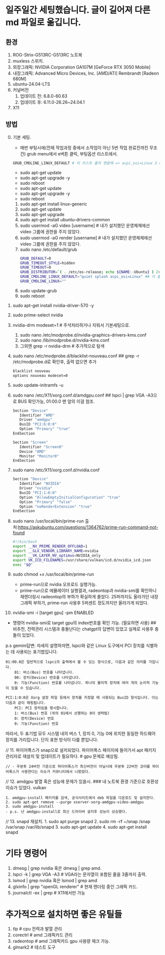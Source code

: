 # 일주일간 세팅했습니다. 글이 길어져 다른 md 파일로 옮깁니다.

## 환경

1. ROG-Strix-G513RC-G513RC 노트북
2. muxless 스위치.
3. 외장그래픽: NVIDIA Corporation GA107M [GeForce RTX 3050 Mobile]
4. 내장그래픽: Advanced Micro Devices, Inc. [AMD/ATI] Rembrandt [Radeon 680M]
5. ubuntu-24.04-LTS
6. 커널버전
   1. 업데이트 전: 6.8.0-60.63
   2. 업데이트 후: 6.11.0-26.26~24.04.1
7. X11

## 방법

0. 기본 세팅.

   - 매번 부팅시에(전체 작업과정 중에서 소작업이 아닌 5번 작업 완료전까진 무조건) grub menu에서 e버튼 클릭, 부팅옵션 리스트에서.

   ```bash
   GRUB_CMDLINE_LINUX_DEFAULT # 이 리스트 줄의 맨끝에 => acpi_osi=Linux 3 nouveau.modeset=0
   ```

   - sudo apt-get update
   - sudo apt-get upgrade -y
   - sudo reboot
   - sudo apt-get update
   - sudo apt-get upgrade -y
   - sudo reboot

   1. sudo apt-get install linux-generic
   2. sudo apt-get update
   3. sudo apt-get upgrade
   4. sudo apt-get install ubuntu-drivers-common
   5. sudo usermod -aG video [username] # 내가 설치했던 운영체제에선 video 그룹에 권한을 주지 않았다.
   6. sudo usermod -aG render [username] # 내가 설치했던 운영체제에선 video 그룹에 권한을 주지 않았다.
   7. sudo nano /etc/default/grub
      ```bash
      GRUB_DEFAULT=0
      GRUB_TIMEOUT_STYLE=hidden
      GRUB_TIMEOUT=0
      GRUB_DISTRIBUTOR=`( . /etc/os-release; echo ${NAME:-Ubuntu} ) 2>/dev/null || ec>
      GRUB_CMDLINE_LINUX_DEFAULT="quiet splash acpi_osi=Linux" ## 이 줄에 `acpi_osi=Linux`만 추가.
      GRUB_CMDLINE_LINUX=""
      ```
   8. sudo update-grub
   9. sudo reboot

1. sudo apt-get install nvidia-driver-570 -y

2. sudo prime-select nvidia

3. nvidia-drm modeset=1 # 주석처리하거나 지워서 기본세팅으로.

   1. sudo nano /etc/modprobe.d/nvidia-graphics-drivers-kms.conf
   2. sudo nano /lib/modprobe.d/nvidia-kms.conf
   3. 그외엔 grep -r nvidia-drm # 추가적으로 탐색

4. sudo nano /etc/modprobe.d/blacklist-nouveau.conf ## grep -r /etc/modprobe.d로 확인후, 출력 없으면 추가
   
   ```bash
   blacklist nouveau
   options nouveau modeset=0
   ```

5. sudo update-initramfs -u
6. sudo nano /etc/X11/xorg.conf.d/amdgpu.conf ## lspci | grep VGA -A3으로 BUS 확인가능, 01:00.0 맨 앞의 이걸 참조.

   ```bash
   Section "Device"
      Identifier "AMD"
      Driver "amdgpu"
      BusID "PCI:6:0:0"
      Option "Primary" "true"
   EndSection

   Section "Screen"
      Identifier "Screen0"
      Device "AMD"
      Monitor "Monitor0"
   EndSection
   ```

7. sudo nano /etc/X11/xorg.conf.d/nvidia.conf

   ````bash
   Section "Device"
      Identifier "NVIDIA"
      Driver "nvidia"
      BusID "PCI:1:0:0"
      Option "AllowEmptyInitialConfiguration" "true"
      Option "Primary" "false"
      Option "noRenderExtension" "true"
   EndSection
   ````

8. sudo nano /usr/local/bin/prime-run
   출처:https://askubuntu.com/questions/1364762/prime-run-command-not-found

   ```bash
   #!/bin/bash
   export __NV_PRIME_RENDER_OFFLOAD=1
   export __GLX_VENDOR_LIBRARY_NAME=nvidia
   export __VK_LAYER_NV_optimus=NVIDIA_only
   export VK_ICD_FILENAMES=/usr/share/vulkan/icd.d/nvidia_icd.json
   exec "$@"
   ```

9. sudo chmod +x /usr/local/bin/prime-run

   - prime-run으로 nvidia 오프로드 실행가능.
   - prime-run으로 에뮬레이터 실행결과, radeontop과 nvidia-smi를 확인하니 재렌더링시 radeontop의 부하가 확실하게 줄었다. 25퍼까지도 올라가던 내장그래픽 부하가, prime-run 사용후 5퍼센트 정도까지만 올라가게 되었다.

10. nvidia-smi -i [target gpu] -pm ENABLED

- 명령어 nvidia-smi로 target gpu의 index번호를 확인 가능. (필요하면 사용) ## 비추천, 전력관리 시스템과 충돌난다는 chatgpt의 답변이 있었고 실제로 사용후 충돌이 있었다.

p.s gemini답변: 자세히 설명하자면, lspci와 같은 Linux 도구에서 PCI 장치를 식별하는 데 사용되는 표기법입니다.

    01:00.0은 일반적으로 lspci의 출력에서 볼 수 있는 형식으로, 다음과 같은 의미를 가집니다.
        01: 버스(Bus) 번호를 나타냅니다.
        00: 장치(Device) 번호를 나타냅니다.
        0: 기능(Function) 번호를 나타냅니다. 하나의 물리적 장치에 여러 개의 논리적 기능이 있을 수 있습니다.

    PCI:1:0:0은 Xorg 설정 파일 등에서 장치를 지정할 때 사용되는 BusID 형식입니다. 이는 다음과 같이 매핑됩니다.
        PCI: PCI 장치임을 명시합니다.
        1: 버스(Bus) 번호 (위의 01에서 선행하는 0이 생략됨)
        0: 장치(Device) 번호
        0: 기능(Function) 번호

따라서, 두 표기법 모두 시스템 내의 버스 1, 장치 0, 기능 0에 위치한 동일한 하드웨어 장치를 가리킵니다. 단지 표현 방식이 다를 뿐입니다.

// 11. 파이어폭스가 snap으로 설치되었다. 파이어폭스 페이지에 들어가서 apt 패키지 관리자로 재설치 및 업데이트가 필요하다. # gpu 문제로 예상됨.

    // - 우분투 24버전 기준으로 파이어폭스가 최신버전이 아닐시에 우분투 22버전 코어를 파이어폭스가 사용한다는 이슈가 커뮤니티에서 나왔었다.
// 12. amdgpu 발열 혹은 성능에 문제가 있을시. ### 내 노트북 환경 기준으로 호환성 이슈가 있었다. vulkan

    1. amdgpu-install 패키지를 검색, 공식사이트에서 deb 파일을 다운로드 및 설치한다.
    2. sudo apt-get remove --purge xserver-xorg-amdgpu-video-amdgpu
    3. sudo amdgpu-install
    - p.s. 난 amdgpu-install로 최신 드라이버 설치후 성능이 상승했다.

// 13. snapd 재설치.
    1. sudo apt purge snapd
    2. sudo rm -rf ~/snap /snap /var/snap /var/lib/snapd
    3. sudo apt-get update
    4. sudo apt-get install snapd

# 기타 명령어

1. dmesg | grep nvidia 혹은 dmesg | grep amd.
2. lspci -k | grep VGA -A3 # VGA라는 문자열이 포함된 줄을 3줄까지 출력.
3. lsmod | grep nvidia 혹은 lsmod | grep amd
4. glxinfo | grep "openGL renderer" # 현재 렌더링 중인 그래픽 카드.
5. journalctl -ex | grep <target> # X11에서만 가능

# 추가적으로 설치하면 좋은 유틸들

1. tlp # cpu 전력과 발열 관리
2. corectrl # amd 그래픽카드 관리
3. radeontop # amd 그래픽카드 gpu 사용량 체크 가능.
4. glmark2 # 테스트 도구